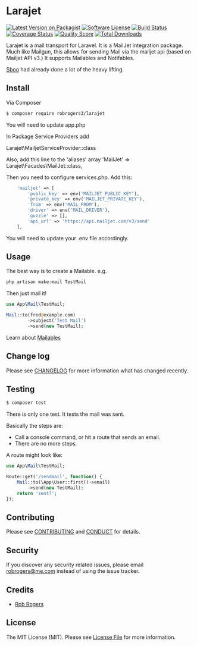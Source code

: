 # Larajet

[![Latest Version on Packagist][ico-version]][link-packagist]
[![Software License][ico-license]](LICENSE.md)
[![Build Status][ico-travis]][link-travis]
[![Coverage Status][ico-scrutinizer]][link-scrutinizer]
[![Quality Score][ico-code-quality]][link-code-quality]
[![Total Downloads][ico-downloads]][link-downloads]

Larajet is a mail transport for Laravel. It is a MailJet integration package. Much like Mailgun, this allows for sending Mail via the mailjet api (based on Mailjet API v3.) 
It supports Mailables and Notifables.

[Sboo](https://github.com/sboo) had already done a lot of the heavy lifting.

## Install

Via Composer

``` bash
$ composer require robrogers3/larajet
```

You will need to update app.php

In Package Service Providers add

Larajet\MailjetServiceProvider::class

Also, add this line to the 'aliases' array
'MailJet' => Larajet\Facades\MailJet::class,

Then you need to configure services.php. Add this:

``` php
    'mailjet' => [
        'public_key' => env('MAILJET_PUBLIC_KEY'),
        'private_key' => env('MAILJET_PRIVATE_KEY'),
        'from' => env('MAIL_FROM'),
        'driver' => env('MAIL_DRIVER'),
        'guzzle' => [],
        'api_url' => 'https://api.mailjet.com/v3/send'
    ],
```

You will need to update your .env file accordingly.

## Usage

The best way is to create a Mailable. e.g. 

``` bash
php artisan make:mail TestMail
```

Then just mail it!

``` php
use App\Mail\TestMail;

Mail::to(fred@example.com)
        ->subject('Test Mail')
        ->send(new TestMail);
```

Learn about [Mailables](https://laravel.com/docs/5.3/mail)

## Change log

Please see [CHANGELOG](CHANGELOG.md) for more information what has changed recently.

## Testing

``` bash
$ composer test
```
There is only one test. It tests the mail was sent.

Basically the steps are:
* Call a console command, or hit a route that sends an email.
* There are no more steps.

A route might look like:
``` php
use App\Mail\TestMail;

Route::get('/sendmail', function() {
    Mail::to(\App\User::first()->email)
        ->send(new TestMail);
    return 'sent?';
});
```

## Contributing

Please see [CONTRIBUTING](CONTRIBUTING.md) and [CONDUCT](CONDUCT.md) for details.

## Security

If you discover any security related issues, please email robrogers@me.com instead of using the issue tracker.

## Credits

- [Rob Rogers][link-author]

## License

The MIT License (MIT). Please see [License File](LICENSE.md) for more information.

[ico-version]: https://img.shields.io/packagist/v/robrogers3/larajet.svg?style=flat-square
[ico-license]: https://img.shields.io/badge/license-MIT-brightgreen.svg?style=flat-square
[ico-travis]: https://img.shields.io/travis/robrogers3/larajet/master.svg?style=flat-square
[ico-scrutinizer]: https://img.shields.io/scrutinizer/coverage/g/robrogers3/larajet.svg?style=flat-square
[ico-code-quality]: https://img.shields.io/scrutinizer/g/robrogers3/larajet.svg?style=flat-square
[ico-downloads]: https://img.shields.io/packagist/dt/robrogers3/larajet.svg?style=flat-square

[link-packagist]: https://packagist.org/packages/robrogers3/larajet
[link-travis]: https://travis-ci.org/robrogers3/larajet
[link-scrutinizer]: https://scrutinizer-ci.com/g/robrogers3/larajet/code-structure
[link-code-quality]: https://scrutinizer-ci.com/g/robrogers3/larajet
[link-downloads]: https://packagist.org/packages/robrogers3/larajet
[link-author]: https://github.com/robrogers3
[link-contributors]: ../../contributors

